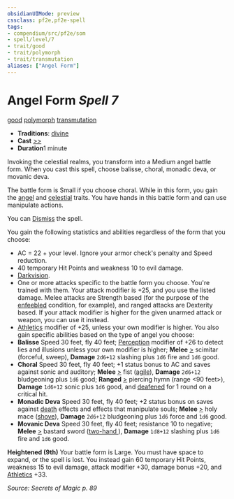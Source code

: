 ```yaml
---
obsidianUIMode: preview
cssclass: pf2e,pf2e-spell
tags:
- compendium/src/pf2e/som
- spell/level/7
- trait/good
- trait/polymorph
- trait/transmutation
aliases: ["Angel Form"]
---
```

# Angel Form *Spell 7*   
[good](../../Rules/traits/good.md)  [polymorph](../../Rules/traits/polymorph.md)  [transmutation](../../Rules/traits/transmutation.md)  

- **Traditions**: [divine](../../Rules/traits/divine.md)
- **Cast** [>>](../../Rules/core-rulebook/chapter-9-playing-the-game.md#Actions "Two-Action") 
- **Duration**1 minute

Invoking the celestial realms, you transform into a Medium angel battle form. When you cast this spell, choose balisse, choral, monadic deva, or movanic deva.

The battle form is Small if you choose choral. While in this form, you gain the [angel](../../Rules/traits/angel.md) and [celestial](../../Rules/traits/celestial.md) traits. You have hands in this battle form and can use manipulate actions.

You can [Dismiss](../../Rules/actions/dismiss.md) the spell.

You gain the following statistics and abilities regardless of the form that you choose:

- AC = 22 + your level. Ignore your armor check's penalty and Speed reduction.
- 40 temporary Hit Points and weakness 10 to evil damage.
- [Darkvision](../../Rules/abilities/darkvision.md).
- One or more attacks specific to the battle form you choose. You're trained with them. Your attack modifier is +25, and you use the listed damage. Melee attacks are Strength based (for the purpose of the [enfeebled](../../Rules/conditions.md#Enfeebled) condition, for example), and ranged attacks are Dexterity based. If your attack modifier is higher for the given unarmed attack or weapon, you can use it instead.
- [Athletics](../skills.md#Athletics) modifier of +25, unless your own modifier is higher. You also gain specific abilities based on the type of angel you choose:
- **Balisse** Speed 30 feet, fly 40 feet; [Perception](../skills.md#Perception) modifier of +26 to detect lies and illusions unless your own modifier is higher; **Melee** [>](../../Rules/core-rulebook/chapter-9-playing-the-game.md#Actions "Single Action") scimitar (forceful, sweep), **Damage** `2d6+12` slashing plus `1d6` fire and `1d6` good.
- **Choral** Speed 30 feet, fly 40 feet; +1 status bonus to AC and saves against sonic and auditory; **Melee** [>](../../Rules/core-rulebook/chapter-9-playing-the-game.md#Actions "Single Action") fist ([agile](../../Rules/traits/agile.md)), **Damage** `2d6+12` bludgeoning plus `1d6` good; **Ranged** [>](../../Rules/core-rulebook/chapter-9-playing-the-game.md#Actions "Single Action") piercing hymn (range <90 feet>), **Damage** `1d6+12` sonic plus `1d6` good, and [deafened](../../Rules/conditions.md#Deafened) for 1 round on a critical hit.
- **Monadic Deva** Speed 30 feet, fly 40 feet; +2 status bonus on saves against [death](../../Rules/traits/death.md) effects and effects that manipulate souls; **Melee** [>](../../Rules/core-rulebook/chapter-9-playing-the-game.md#Actions "Single Action") holy mace ([shove](../../Rules/traits/shove.md)), **Damage** `2d6+12` bludgeoning plus `1d6` force and `1d6` good.
- **Movanic Deva** Speed 30 feet, fly 40 feet; resistance 10 to negative; **Melee** [>](../../Rules/core-rulebook/chapter-9-playing-the-game.md#Actions "Single Action") bastard sword ([two-hand <d12>](../../Rules/traits/two-hand.md)), **Damage** `1d8+12` slashing plus `1d6` fire and `1d6` good.

**Heightened (9th)** Your battle form is Large. You must have space to expand, or the spell is lost. You instead gain 60 temporary Hit Points, weakness 15 to evil damage, attack modifier +30, damage bonus +20, and [Athletics](../skills.md#Athletics) +33.

*Source: Secrets of Magic p. 89*